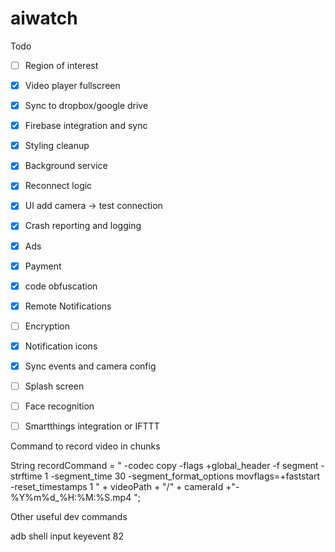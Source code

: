 # aiwatch

Todo

- [ ] Region of interest
- [x] Video player fullscreen
- [x] Sync to dropbox/google drive
- [x] Firebase integration and sync
- [x] Styling cleanup
- [x] Background service
- [x] Reconnect logic
- [x] UI add camera -> test connection
- [x] Crash reporting and logging
- [x] Ads
- [x] Payment
- [x] code obfuscation
- [x] Remote Notifications
- [ ] Encryption
- [x] Notification icons
- [x] Sync events and camera config
- [ ] Splash screen
- [ ] Face recognition
- [ ] Smartthings integration or IFTTT


Command to record video in chunks

String recordCommand = " -codec copy -flags +global_header -f segment -strftime 1 -segment_time 30 -segment_format_options movflags=+faststart -reset_timestamps 1 " + videoPath + "/" + cameraId +"-%Y%m%d_%H:%M:%S.mp4 ";

Other useful dev commands

adb shell input keyevent 82
